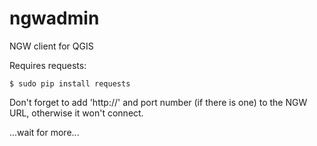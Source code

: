 ngwadmin
========

NGW client for QGIS

Requires requests:

    $ sudo pip install requests

Don't forget to add 'http://' and port number (if there is one) to the NGW URL, otherwise it won't connect.

...wait for more...
